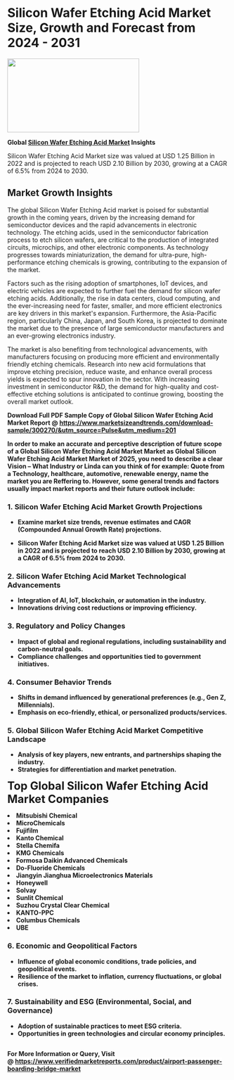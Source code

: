 <H1>Silicon Wafer Etching Acid Market Size, Growth and Forecast from 2024 - 2031</H1><img class="aligncenter size-medium wp-image-584254" src="https://thirdeyenews.in/wp-content/uploads/2024/09/Global-Market-Research-300x168.jpeg" alt="" width="300" height="168" /><p><strong>Global&nbsp;<a href="https://www.marketsizeandtrends.com/download-sample/300270/&amp;utm_source=Pulse&amp;utm_medium=201">Silicon Wafer Etching Acid Market</a> Insights</strong></p><p>Silicon Wafer Etching Acid Market size was valued at USD 1.25 Billion in 2022 and is projected to reach USD 2.10 Billion by 2030, growing at a CAGR of 6.5% from 2024 to 2030.</p><p><h2>Market Growth Insights</h2> <p>The global Silicon Wafer Etching Acid market is poised for substantial growth in the coming years, driven by the increasing demand for semiconductor devices and the rapid advancements in electronic technology. The etching acids, used in the semiconductor fabrication process to etch silicon wafers, are critical to the production of integrated circuits, microchips, and other electronic components. As technology progresses towards miniaturization, the demand for ultra-pure, high-performance etching chemicals is growing, contributing to the expansion of the market.</p> <p><strong></strong></p> <p>Factors such as the rising adoption of smartphones, IoT devices, and electric vehicles are expected to further fuel the demand for silicon wafer etching acids. Additionally, the rise in data centers, cloud computing, and the ever-increasing need for faster, smaller, and more efficient electronics are key drivers in this market's expansion. Furthermore, the Asia-Pacific region, particularly China, Japan, and South Korea, is projected to dominate the market due to the presence of large semiconductor manufacturers and an ever-growing electronics industry.</p> <p>The market is also benefiting from technological advancements, with manufacturers focusing on producing more efficient and environmentally friendly etching chemicals. Research into new acid formulations that improve etching precision, reduce waste, and enhance overall process yields is expected to spur innovation in the sector. With increasing investment in semiconductor R&D, the demand for high-quality and cost-effective etching solutions is anticipated to continue growing, boosting the overall market outlook.</p> <p><strong></p><p><span class=""><strong>Download Full PDF Sample Copy of Global Silicon Wafer Etching Acid Market Report</strong> @ <a href="https://www.marketsizeandtrends.com/download-sample/300270/&amp;utm_source=Pulse&amp;utm_medium=201" target="_blank">https://www.marketsizeandtrends.com/download-sample/300270/&amp;utm_source=Pulse&amp;utm_medium=201</a></span></p><p>In order to make an accurate and perceptive description of future scope of a Global&nbsp;Silicon Wafer Etching Acid Market Market as Global&nbsp;Silicon Wafer Etching Acid Market Market of 2025, you need to describe a clear Vision &ndash; What Industry or Linda can you think of for example: Quote from a Technology, healthcare, automotive, renewable energy, name the market you are Reffering to. However, some general trends and factors usually impact market reports and their future outlook include:</p><h3>1.&nbsp;<strong>Silicon Wafer Etching Acid Market Growth Projections</strong></h3><ul><li>Examine market size trends, revenue estimates and CAGR (Compounded Annual Growth Rate) projections.</li><li><p>Silicon Wafer Etching Acid Market size was valued at USD 1.25 Billion in 2022 and is projected to reach USD 2.10 Billion by 2030, growing at a CAGR of 6.5% from 2024 to 2030.</p></li></ul><h3>2.&nbsp;<strong>Silicon Wafer Etching Acid Market Technological Advancements</strong></h3><ul><li>Integration of AI, IoT, blockchain, or automation in the industry.</li><li>Innovations driving cost reductions or improving efficiency.</li></ul><h3>3.&nbsp;<strong>Regulatory and Policy Changes</strong></h3><ul><li>Impact of global and regional regulations, including sustainability and carbon-neutral goals.</li><li>Compliance challenges and opportunities tied to government initiatives.</li></ul><h3>4.&nbsp;<strong>Consumer Behavior Trends</strong></h3><ul><li>Shifts in demand influenced by generational preferences (e.g., Gen Z, Millennials).</li><li>Emphasis on eco-friendly, ethical, or personalized products/services.</li></ul><h3>5.&nbsp;<strong>Global Silicon Wafer Etching Acid Market Competitive Landscape</strong></h3><ul><li>Analysis of key players, new entrants, and partnerships shaping the industry.</li><li>Strategies for differentiation and market penetration.</li></ul><p data-pm-slice="1 1 []"><span style="color: inherit; font-family: inherit; font-size: 25px;">Top Global Silicon Wafer Etching Acid Market Companies</span></p><div class="" data-test-id=""><p><li>Mitsubishi Chemical</li><li> MicroChemicals</li><li> Fujifilm</li><li> Kanto Chemical</li><li> Stella Chemifa</li><li> KMG Chemicals</li><li> Formosa Daikin Advanced Chemicals</li><li> Do-Fluoride Chemicals</li><li> Jiangyin Jianghua Microelectronics Materials</li><li> Honeywell</li><li> Solvay</li><li> Sunlit Chemical</li><li> Suzhou Crystal Clear Chemical</li><li> KANTO-PPC</li><li> Columbus Chemicals</li><li> UBE</li></p></div><h3>6.&nbsp;<strong>Economic and Geopolitical Factors</strong></h3><ul><li>Influence of global economic conditions, trade policies, and geopolitical events.</li><li>Resilience of the market to inflation, currency fluctuations, or global crises.</li></ul><h3>7.&nbsp;<strong>Sustainability and ESG (Environmental, Social, and Governance)</strong></h3><ul><li>Adoption of sustainable practices to meet ESG criteria.</li><li>Opportunities in green technologies and circular economy principles.</li></ul><h2><strong style="font-size: 14px;">For More Information or Query, Visit @&nbsp;</strong><a style="background-color: #ffffff; font-size: 14px;" href="https://www.marketsizeandtrends.com/report/silicon-wafer-etching-acid-market/" target="_blank">https://www.verifiedmarketreports.com/product/airport-passenger-boarding-bridge-market</a></h2>
